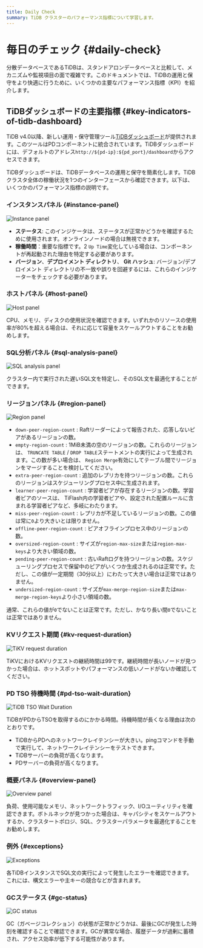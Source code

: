 ```yaml
---
title: Daily Check
summary: TiDB クラスターのパフォーマンス指標について学習します。
---
```


# 毎日のチェック {#daily-check}

分散データベースであるTiDBは、スタンドアロンデータベースと比較して、メカニズムや監視項目の面で複雑です。このドキュメントでは、TiDBの運用と保守をより快適に行うために、いくつかの主要なパフォーマンス指標（KPI）を紹介します。

## TiDBダッシュボードの主要指標 {#key-indicators-of-tidb-dashboard}

TiDB v4.0以降、新しい運用・保守管理ツール[TiDBダッシュボード](/dashboard/dashboard-intro.md)が提供されます。このツールはPDコンポーネントに統合されています。TiDBダッシュボードには、デフォルトのアドレス`http://${pd-ip}:${pd_port}/dashboard`からアクセスできます。

TiDBダッシュボードは、TiDBデータベースの運用と保守を簡素化します。TiDBクラスタ全体の稼働状況を1つのインターフェースから確認できます。以下は、いくつかのパフォーマンス指標の説明です。

### インスタンスパネル {#instance-panel}

![Instance panel](https://docs-download.pingcap.com/media/images/docs/instance-status-panel.png)

-   **ステータス**: このインジケータは、ステータスが正常かどうかを確認するために使用されます。オンラインノードの場合は無視できます。
-   **稼働時間**：重要な指標です。2 `Up Time`変化している場合は、コンポーネントが再起動された理由を特定する必要があります。
-   **バージョン**、**デプロイメント ディレクトリ**、 **Git ハッシュ**: バージョン/デプロイメント ディレクトリの不一致や誤りを回避するには、これらのインジケーターをチェックする必要があります。

### ホストパネル {#host-panel}

![Host panel](https://docs-download.pingcap.com/media/images/docs/host-panel.png)

CPU、メモリ、ディスクの使用状況を確認できます。いずれかのリソースの使用率が80%を超える場合は、それに応じて容量をスケールアウトすることをお勧めします。

### SQL分析パネル {#sql-analysis-panel}

![SQL analysis panel](https://docs-download.pingcap.com/media/images/docs/sql-analysis-panel.png)

クラスター内で実行された遅いSQL文を特定し、そのSQL文を最適化することができます。

### リージョンパネル {#region-panel}

![Region panel](https://docs-download.pingcap.com/media/images/docs/region-panel.png)

-   `down-peer-region-count` : Raftリーダーによって報告された、応答しないピアがあるリージョンの数。
-   `empty-region-count` : 1MiB未満の空のリージョンの数。これらのリージョンは、 `TRUNCATE TABLE` / `DROP TABLE`ステートメントの実行によって生成されます。この数が多い場合は、 `Region Merge`有効にしてテーブル間でリージョンをマージすることを検討してください。
-   `extra-peer-region-count` : 追加のレプリカを持つリージョンの数。これらのリージョンはスケジューリングプロセス中に生成されます。
-   `learner-peer-region-count` : 学習者ピアが存在するリージョンの数。学習者ピアのソースは、 TiFlash内の学習者ピアや、設定された配置ルールに含まれる学習者ピアなど、多岐にわたります。
-   `miss-peer-region-count` : レプリカが不足しているリージョンの数。この値は常に`0`より大きいとは限りません。
-   `offline-peer-region-count` : ピアオフラインプロセス中のリージョンの数。
-   `oversized-region-count` : サイズが`region-max-size`または`region-max-keys`より大きい領域の数。
-   `pending-peer-region-count` : 古いRaftログを持つリージョンの数。スケジューリングプロセスで保留中のピアがいくつか生成されるのは正常です。ただし、この値が一定期間（30分以上）にわたって大きい場合は正常ではありません。
-   `undersized-region-count` : サイズが`max-merge-region-size`または`max-merge-region-keys`より小さい領域の数。

通常、これらの値が`0`でないことは正常です。ただし、かなり長い間`0`でないことは正常ではありません。

### KVリクエスト期間 {#kv-request-duration}

![TiKV request duration](https://docs-download.pingcap.com/media/images/docs/kv-duration-panel.png)

TiKVにおけるKVリクエストの継続時間は99です。継続時間が長いノードが見つかった場合は、ホットスポットやパフォーマンスの低いノードがないか確認してください。

### PD TSO 待機時間 {#pd-tso-wait-duration}

![TiDB TSO Wait Duration](https://docs-download.pingcap.com/media/images/docs/pd-duration-panel.png)

TiDBがPDからTSOを取得するのにかかる時間。待機時間が長くなる理由は次のとおりです。

-   TiDBからPDへのネットワークレイテンシーが大きい。pingコマンドを手動で実行して、ネットワークレイテンシーをテストできます。
-   TiDBサーバーの負荷が高くなります。
-   PDサーバーの負荷が高くなります。

### 概要パネル {#overview-panel}

![Overview panel](https://docs-download.pingcap.com/media/images/docs/overview-panel.png)

負荷、使用可能なメモリ、ネットワークトラフィック、I/Oユーティリティを確認できます。ボトルネックが見つかった場合は、キャパシティをスケールアウトするか、クラスタートポロジ、SQL、クラスターパラメータを最適化することをお勧めします。

### 例外 {#exceptions}

![Exceptions](https://docs-download.pingcap.com/media/images/docs/failed-query-panel.png)

各TiDBインスタンスでSQL文の実行によって発生したエラーを確認できます。これには、構文エラーや主キーの競合などが含まれます。

### GCステータス {#gc-status}

![GC status](https://docs-download.pingcap.com/media/images/docs/garbage-collation-panel.png)

GC（ガベージコレクション）の状態が正常かどうかは、最後にGCが発生した時刻を確認することで確認できます。GCが異常な場合、履歴データが過剰に蓄積され、アクセス効率が低下する可能性があります。
